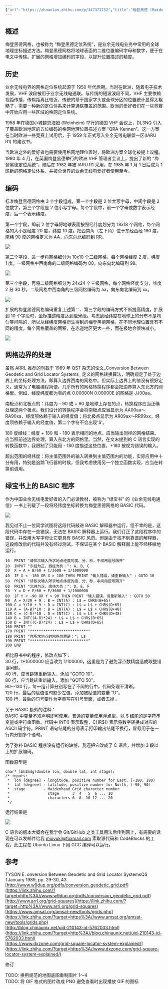 ```yaml
---
{"url":"https://zhuanlan.zhihu.com/p/347371752","title":"梅登黑德 (Maidenhead) 网格","date":"2024-01-15 14:01:44","tags":null,"summary":null,"dg-publish":true,"permalink":"/9/maidenhead/","dgPassFrontmatter":true}
---
```


## 概述

梅登黑德网格，也被称为 “梅登黑德定位系统”，是业余无线电业务中常用的全球地理坐标描述方法。梅登黑德网格将地球表面的二维位置编码字母和数字，便于在电文中传输。扩展的网格增加编码的字段，以提升位置描述的精度。

## 历史

业余无线电界的网格定位系统起源于 1950 年代后期。当时在欧洲，随着电子技术发展，VHF 波段被用于业余无线电通联。与传统的短波波段不同，VHF 主要依赖视距传播，传输距离比较近，传统的基于国家字头或全球分区的位置统计显得太粗糙了，需要一种新的定位体系来计算通联覆盖的范围。欧洲的爱好者们在一些竞赛中开始应用一些区域的格网定位系统。

1958 年在德国小城魏恩海姆 (Weinheim) 举行的德国 VHF 会议上，DL3NQ 引入了覆盖欧洲地区的五位编码的格网地理位置描述方案 “QRA-Kennen”。这一方案在当时欧洲一些竞赛上试用后，于 1959 年正式写入业余无线电联盟一区(IARU R1) 的建议书。

当欧洲之外的爱好者也需要使用格网地理位置时，将欧洲方案全球化被提上议程。1980 年 4 月，在英国梅登黑德举行的欧洲 VHF 管理者会议上，提出了新的 “梅登黑德定位系统”，随后在 1982 年被 IARU R1 采用，在 1985 年 1 月 1 日后成为 1 区新的网格定位体系，并被全世界的业余无线电爱好者使用至今。

## 编码

标准梅登黑德网格由 3 个字段组成，第一个字段是 2 位大写字母，中间字段是 2 位数字，第三个字段是 2 位小写字母。每个字段中，前一个字母或数字表示经度，后一个表示纬度。

第一个字段，即前 2 位字母将地球表面按照经纬度划分为 18x18 个网格，每个网格的大小是经度 20 度，纬度 10 度。把西南角（左下角）位于东经西经 180 度，南纬 90 度的网格定义为 AA，向东向北编码到 RR。

![](https://pic2.zhimg.com/v2-24b41ee2a2e8d25da80c55517b5ee7cd_b.gif)

第二个字段，进一步将网格细分为 10x10 个二级网格，每个网格经度 2 度，纬度 1 度。一级网格中西南角的二级网格编码为 00，向东向北编码到 99。

![](https://pic4.zhimg.com/v2-2afb758d773d4bf4c522b5fc8f1ba63b_b.gif)

第三个字段，再将二级网格细分为 24x24 个三级网格，每个网格经度 5 分，纬度 2 分 30 秒。二级网格中西南角的三级网格编码为 aa，向东向北编码到 xx。

![](https://pic3.zhimg.com/v2-750b8d9e5c4a16cc57d0dd201d9fdd6a_b.gif)

扩展的梅登黑德网格编码重复上述第二、第三字段的编码方式不断提高精度，扩展到 10 个字段时，坐标描述精度达到厘米级。考虑到经纬度在地球上的分布不是均匀等间隔的，所以从经纬度网格衍生得到的梅登黑德网格，在不同地理位置具有不同的精度。每个网格覆盖的面积，在赤道地区更大一些，而在极地会很快减小。

![](https://pic1.zhimg.com/v2-64991a0e9a770d7bba376313e17a6988_r.jpg)

## 网格边界的处理

虽然 ARRL 推荐的刊载于 1989 年 QST 杂志的论文_Conversion Between Geodetic and Grid Locator Systems_ 定义的网格转换算法，明确规定了处于边界上的坐标处理方法，即算入边界西南的网格中。但实际上边界上的值没有很好定义。通常为了电脑编程简便，几乎所有的网格转换程序都会把边界算入东北方的网格里。例如，经度纬度都为零的点 0.00000N 0.00000E 的网格是 JJ00aa。

南极点和北极点的：纬度为 - 90 或 + 90 是地球上存在的点，转换程序应当正确处理这两个极点。我们设计的转换程序会将南极点应当显示为 AA00aa～RA90xa，经度项依赖于输入的经度值；将北极点显示为 AR09ax～RR99xx，经度项依赖于输入的经度值，第二个字符不会出现'S'。

180 度经线：经度 + 180 和 - 180 表示相同的地点，应当输出同样的网格结果。应当照前述边界处理，算入东北方的网格里。当然，在文末提到的 C 语言实现的转换函数中，我限制了只能用 - 180 度描述这些位置，+180 被视为错误的输入。

超出范围的经纬度：将主值范围外的输入转换到主值范围内的功能，实际应用中十分有用，特别是追踪飞行器的时候，但我考虑使用另一个独立函数实现，应当在转换前调用。

## 绿宝书上的 BASIC 程序

作为中国业余无线电爱好者的入门必读教材，被称为 “绿宝书” 的《业余无线电通信》一书上刊载了一段将经纬度坐标转换为梅登黑德网格的 BASIC 代码。

![](https://pic3.zhimg.com/v2-73621bc1113a9ade788886a45021ea9e_r.jpg)

我见过不止一位同学试图将这段代码敲进 BASIC 解释器中运行，但不幸的是，这段代码中存在一些错误，无法在 BASIC 解释器上运行。我们订正了这段程序中的错误，并改用大写字母让它更具有 BASIC 风范。但是由于找不到靠谱的解释器，这段修改后的代码并没有经过测试，不保证在某个 BASIC 解释器上能不经移植地运行。

```
10	PRINT "请依次输入所求地点经度的度、分、秒，中间用逗号隔开"
20	INPUT "东经为正，西经为负：": A, B, C
30	X = A + B/60 + C/3600 + 1/1000000 
40	IF X < -180 OR X > 180 THEN PRINT "输入错误，请重新输入" : GOTO 10
50	PRINT "请依次输入所求地点纬度的度、分、秒，中间用逗号隔开"
60	PRINT "北纬为正，南纬为负：": D, E, F
70	Y = D + E/60 + F/3600 + 1/1000000
80	IF Y < -90 OR Y > 90 THEN PRINT "输入错误，请重新输入" : GOTO 50
90	A = X/20 + 9 : B = INT(A) : L$ = CHR$(B+65) 
100	C = Y/10 + 9 : D = INT(C) : L$ = L$ + CHR$(D+65) 
110	A = (A-B)*10 : B = INT(A) : L$ = L$ + CHR$(B+48) 
120	C = (C-D)*10 : D = INT(C) : L$ = L$ + CHR$(D+48)
140	B = INT((A-B)*24) : L$ = L$ + CHR$(B+65)
150	D = INT((C-D)*24) : L$ = L$ + CHR$(D+65)
160	PRINT ""
170	PRINT "**************************"
180	PRINT "你所求地点的网格位置是："; L$
190	PRINT "**************************"
200	END
```

相比原书中的程序，修改点如下：  
30 行，1+1000000 应当改为 1/100000，这里是为了避免浮点数精度造成取整错误问题。  
40 行，应当跳转重新输入，添加 “GOTO 10”。  
80 行，应当跳转重新输入，添加 “GOTO 50”。  
90～130 行，每一组计算分别写在了不同的行中，代码条理不清晰。  
120 行，最后的赋值语句缺少左值，添加被赋值的变量 “D”。  
180 行，最后的句号要作为字串写在引号里面，或者去掉 。

关于 BASIC 额外的注释：  
BASIC 中变量不须声明即可使用。普通的变量使用浮点型，以 $ 结尾的是字符串变量或字符串函数。代码中 INT() 表示取整，CHR$() 表示将数字转换成对应的 ASCII 码字符。PRINT 语句结尾的分号表示打印输出结尾不换行，冒号用于在一行内分割多个语句。

为了弥补 BASIC 程序没有运行的缺憾，我还把它改成了 C 语言，并增加 3 段以上的扩展编码。

函数原型是

```
char* lbh2mdg(double lon, double lat, int stage);
/* inputs:
 *  lon [degree] - longitude, positive number for East, [-180, 180)
 *  lat [degree] - latitude, positive number for North, [-90, 90]
 *  stage        - Maidenhead Grid character number
 *                 stage      3  4   5  6 ... 10
 *                 characters 6  8  10 12 ... 20
 */
```

运行结果是

![](https://pic4.zhimg.com/v2-c72af6c0d5260bb923589e69ba825327_r.jpg)

C 语言的版本大概会在我学会 Git/GitHub 之类工具用法后传到网上，有需要的话现在可以发邮件给我 mioyuki@foxmail.com 索取源代码和 CodeBlocks 的工程，此工程在 Ubuntu Linux 下用 GCC 编译可以运行。

## 参考

TYSON E. onversion Between Geodetic and Grid Locator SystemsQS TJanuary 1989, pp. 29-30, 43. [http://www.w9dup.org/pdfs/conversion_geodetic_grid.pdf](https://link.zhihu.com/?target=http%3A//www.w9dup.org/pdfs/conversion_geodetic_grid.pdf)  
[http://www.arrl.org/grid-squares](https://link.zhihu.com/?target=http%3A//www.arrl.org/grid-squares)  
[https://www.amsat.org/amsat-new/tools/grids.php](https://link.zhihu.com/?target=https%3A//www.amsat.org/amsat-new/tools/grids.php)  
[http://blog.chinaunix.net/uid-210143-id-5762033.html](https://link.zhihu.com/?target=http%3A//blog.chinaunix.net/uid-210143-id-5762033.html)  
[https://www.dxzone.com/grid-square-locator-system-explained/](https://link.zhihu.com/?target=https%3A//www.dxzone.com/grid-square-locator-system-explained/)

修订

TODO: 换用规范的地图底图重制图片 1～4  
TODO: 将 GIF 格式的图片改成 PNG 避免查看时出现播放 GIF 的图标